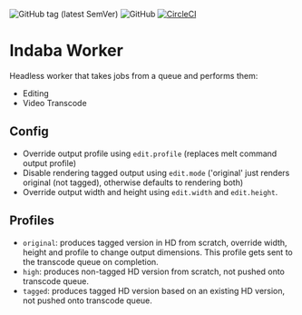 ![GitHub tag (latest SemVer)](https://img.shields.io/github/tag/our-story-media/ourstory-worker.svg) ![GitHub](https://img.shields.io/github/license/our-story-media/ourstory-worker.svg)
[![CircleCI](https://circleci.com/gh/our-story-media/ourstory-server/tree/rpioutputcontrols.svg?style=svg)](https://circleci.com/gh/our-story-media/ourstory-server/tree/rpioutputcontrols)

# Indaba Worker

Headless worker that takes jobs from a queue and performs them:

- Editing
- Video Transcode

## Config

- Override output profile using `edit.profile` (replaces melt command output profile)
- Disable rendering tagged output using `edit.mode` ('original' just renders original (not tagged), otherwise defaults to rendering both)
- Override output width and height using `edit.width` and `edit.height`.

## Profiles

- `original`: produces tagged version in HD from scratch, override width, height and profile to change output dimensions. This profile gets sent to the transcode queue on completion.
- `high`: produces non-tagged HD version from scratch, not pushed onto transcode queue.
- `tagged`: produces tagged HD version based on an existing HD version, not pushed onto transcode queue.
